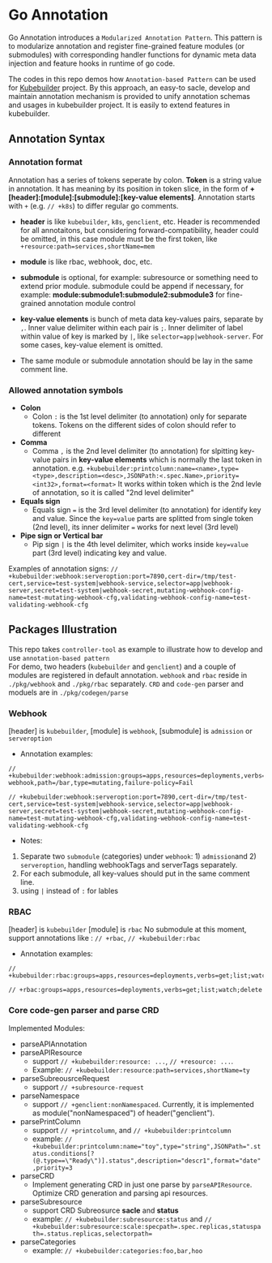 # Go Annotation
Go Annotation introduces a `Modularized Annotation Pattern`. This pattern is to modularize annotation and register fine-grained feature modules (or submodules) with corresponding handler functions for dynamic meta data injection and feature hooks in runtime of go code.

The codes in this repo demos how `Annotation-based Pattern` can be used for [Kubebuilder](https://github.com/kubernetes-sigs/kubebuilder) project. By this approach, an easy-to sacle, develop and maintain annotation mechanism is provided to unify annotation schemas and usages in kubebuilder project. It is easily to extend features in kubebuilder.

## Annotation Syntax
### Annotation format
Annotation has a series of tokens seperate by colon. **Token** is a string value in annotation. It has meaning by its position in token slice, in the form of **+[header]:[module]:[submodule]:[key-value elements]**. Annotation starts with `+` (e.g. `// +k8s`) to differ regular go comments.

- **header** is like `kubebuilder`, `k8s`, `genclient`, etc. Header is recommended for all annotaitons, but considering forward-compatibility, header could be omitted, in this case module must be the first token, like `+resource:path=services,shortName=mem`

- **module** is like rbac, webhook, doc, etc. 
- **submodule** is optional, for example: subresource or something need to extend prior module. submodule could be append if necessary, for example: **module:submodule1:submodule2:submodule3** for fine-grained annotation module control

- **key-value elements** is bunch of meta data key-values pairs, separate by `,`. Inner value delimiter within each pair is `;`. Inner delimiter of label within value of key is marked by `|`, like `selector=app|webhook-server`. For some cases, key-value element is omitted.

- The same module or submodule annotation should be lay in the same comment line.

### Allowed annotation symbols
- **Colon**
  - Colon `:` is the 1st level delimiter (to annotation) only for separate tokens. Tokens on the different sides of colon should refer to different
- **Comma**
  - Comma `,` is the 2nd level delimiter (to annotation) for slpitting key-value pairs in **key-value elements** which is normally the last token in annotation. e.g. `+kubebuilder:printcolumn:name=<name>,type=<type>,description=<desc>,JSONPath:<.spec.Name>,priority=<int32>,format=<format>` It works within token which is the 2nd levle of annotation, so it is called "2nd level delimiter"
- **Equals sign**
  - Equals sign `=` is the 3rd level delimiter (to annotation) for identify key and value. Since the `key=value` parts are splitted from single token (2nd level), its inner delimiter `=` works for next level (3rd level)
- **Pipe sign or Vertical bar**
  - Pip sign `|` is the 4th level delimiter, which works inside `key=value` part (3rd level) indicating key and value.

Examples of annotation signs:
`// +kubebuilder:webhook:serveroption:port=7890,cert-dir=/tmp/test-cert,service=test-system|webhook-service,selector=app|webhook-server,secret=test-system|webhook-secret,mutating-webhook-config-name=test-mutating-webhook-cfg,validating-webhook-config-name=test-validating-webhook-cfg`


## Packages Illustration
This repo takes `controller-tool` as example to illustrate how to develop and use `annotation-based pattern`  
For demo, two headers (`kubebuilder` and `genclient`) and a couple of modules are registered in default annotation.
`webhook` and `rbac` reside in `./pkg/webhook` and `./pkg/rbac` separately. `CRD` and `code-gen` parser and moduels are in `./pkg/codegen/parse`

### Webhook
[header] is `kubebuilder`,
[module] is `webhook`,
[submodule] is `admission` or `serveroption`

- Annotation examples:
```golang
// +kubebuilder:webhook:admission:groups=apps,resources=deployments,verbs=CREATE;UPDATE,name=bar-webhook,path=/bar,type=mutating,failure-policy=Fail

// +kubebuilder:webhook:serveroption:port=7890,cert-dir=/tmp/test-cert,service=test-system|webhook-service,selector=app|webhook-server,secret=test-system|webhook-secret,mutating-webhook-config-name=test-mutating-webhook-cfg,validating-webhook-config-name=test-validating-webhook-cfg
```
- Notes:
1. Separate two `submodule` (categories) under `webhook`: 1) `admission`and 2) `serveroption`, handling webhookTags and serverTags separately.
2. For each submodule, all key-values should put in the same comment line.
3. using `|` instead of `:` for lables

### RBAC
[header] is `kubebuilder`
[module] is `rbac`
No submodule at this moment, support annotations like : `// +rbac`, `// +kubebuilder:rbac`

- Annotation examples:
```golang
// +kubebuilder:rbac:groups=apps,resources=deployments,verbs=get;list;watch;delete

// +rbac:groups=apps,resources=deployments,verbs=get;list;watch;delete
```

### Core code-gen parser and parse CRD

Implemented Modules:
- parseAPIAnnotation
- parseAPIResource
  - support `// +kubebuilder:resource: ...`, `// +resource: ...`. 
  - Example: `// +kubebuilder:resource:path=services,shortName=ty`
- parseSubreousrceRequest
  - support `// +subresource-request`
- parseNamespace
  - support `// +genclient:nonNamespaced`. Currently, it is implemented as module("nonNamespaced") of header("genclient").
- parsePrintColumn
  - support `// +printcolumn`, and `// +kubebuilder:printcolumn`
  - example: `// +kubebuilder:printcolumn:name="toy",type="string",JSONPath=".status.conditions[?(@.type==\"Ready\")].status",description="descr1",format="date",priority=3`
- parseCRD
  - Implement generating CRD in just one parse by `parseAPIResource`. Optimize CRD generation and parsing api resources.
- parseSubresource
  - support CRD Subreosurce **sacle** and **status**
  - example: `// +kubebuilder:subresource:status` and `// +kubebuilder:subresource:scale:specpath=.spec.replicas,statuspath=.status.replicas,selectorpath=`
- parseCategories
  - example: `// +kubebuilder:categories:foo,bar,hoo`
